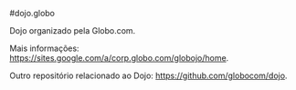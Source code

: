 #dojo.globo

Dojo organizado pela Globo.com.

Mais informações: <https://sites.google.com/a/corp.globo.com/globojo/home>.

Outro repositório relacionado ao Dojo: <https://github.com/globocom/dojo>.

